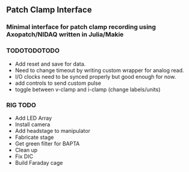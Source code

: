 ## Patch Clamp Interface
### Minimal interface for patch clamp recording using Axopatch/NIDAQ written in Julia/Makie


### TODOTODOTODO
 - Add reset and save for data.
 - Need to change timeout by writing custom wrapper for analog read.
 - I/O clocks need to be synced properly but good enough for now.
 - add controls to send custom pulse
 - toggle between v-clamp and i-clamp (change labels/units)


### RIG TODO
 - Add LED Array
 - Install camera
 - Add headstage to manipulator
 - Fabricate stage
 - Get green filter for BAPTA
 - Clean up
 - Fix DIC
 - Build Faraday cage
